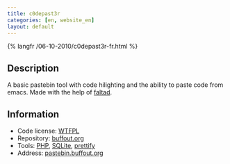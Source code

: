 ```yaml
---
title: c0depast3r
categories: [en, website_en]
layout: default
---
```


{% langfr /06-10-2010/c0depast3r-fr.html %}

## Description

A basic pastebin tool with code hilighting and the ability
to paste code from emacs. Made with the help of
[faltad](http://faltad.buffout.org).

## Information

 * Code license: [WTFPL](http://sam.zoy.org/wtfpl/)
 * Repository: [buffout.org](http://git.buffout.org/?p=c0depast3r.git;a=summary)
 * Tools: [PHP](http://php.net/), [SQLite](http://www.sqlite.org/), [prettify](http://code.google.com/p/google-code-prettify/)
 * Address: [pastebin.buffout.org](http://pastebin.buffout.org/)
